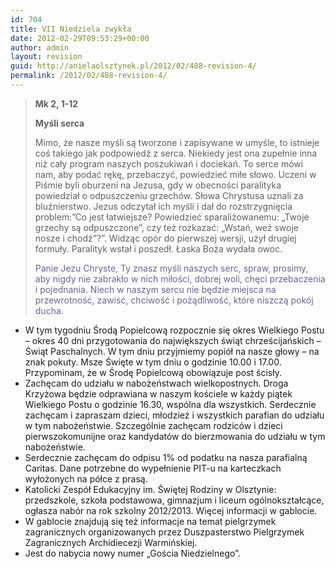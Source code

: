 ```yaml
---
id: 704
title: VII Niedziela zwykła
date: 2012-02-29T09:53:29+00:00
author: admin
layout: revision
guid: http://anielaolsztynek.pl/2012/02/488-revision-4/
permalink: /2012/02/488-revision-4/
---
```

> **Mk 2, 1-12**
> 
> **Myśli serca**
> 
> Mimo, że nasze myśli są tworzone i zapisywane w umyśle, to istnieje coś takiego jak podpowiedź z serca. Niekiedy jest ona zupełnie inna niż cały program naszych poszukiwań i dociekań. To serce mówi nam, aby podać rękę, przebaczyć, powiedzieć miłe słowo. Uczeni w Piśmie byli oburzeni na Jezusa, gdy w obecności paralityka powiedział o odpuszczeniu grzechów. Słowa Chrystusa uznali za bluźnierstwo. Jezus odczytał ich myśli i dał do rozstrzygnięcia problem:&#8221;Co jest łatwiejsze? Powiedzieć sparaliżowanemu: &#8222;Twoje grzechy są odpuszczone&#8221;, czy też rozkazać: &#8222;Wstań, weź swoje nosze i chodź&#8221;?&#8221;. Widząc opór do pierwszej wersji, użył drugiej formuły. Paralityk wstał i poszedł. Łaska Boża wydała owoc.
> 
> <span style="color: #666699;">Panie Jezu Chryste, Ty znasz myśli naszych serc, spraw, prosimy, aby nigdy nie zabrakło w nich miłości, dobrej woli, chęci przebaczenia i pojednania. Niech w naszym sercu nie będzie miejsca na przewrotność, zawiść, chciwość i pożądliwość, które niszczą pokój ducha.</span>

  * W tym tygodniu Środą Popielcową rozpocznie się okres Wielkiego Postu &#8211; okres 40 dni przygotowania do największych świąt chrześcijańskich &#8211; Świąt Paschalnych. W tym dniu przyjmiemy popiół na nasze głowy &#8211; na znak pokuty. Msze Święte w tym dniu o godzinie 10.00 i 17.00. Przypominam, że w Środę Popielcową obowiązuje post ścisły.
  * Zachęcam do udziału w nabożeństwach wielkopostnych. Droga Krzyżowa będzie odprawiana w naszym kościele w każdy piątek Wielkiego Postu o godzinie 16.30, wspólna dla wszystkich. Serdecznie zachęcam i zapraszam dzieci, młodzież i wszystkich parafian do udziału w tym nabożeństwie. Szczególnie zachęcam rodziców i dzieci pierwszokomunijne oraz kandydatów do bierzmowania do udziału w tym nabożeństwie.
  * Serdecznie zachęcam do odpisu 1% od podatku na nasza parafialną Caritas. Dane potrzebne do wypełnienie PIT-u na karteczkach wyłożonych na półce z prasą.
  * Katolicki Zespół Edukacyjny im. Świętej Rodziny w Olsztynie: przedszkole, szkoła podstawowa, gimnazjum i liceum ogólnokształcące, ogłasza nabór na rok szkolny 2012/2013. Więcej informacji w gablocie.
  * W gablocie znajdują się też informacje na temat pielgrzymek zagranicznych organizowanych przez Duszpasterstwo Pielgrzymek Zagranicznych Archidiecezji Warmińskiej.
  * Jest do nabycia nowy numer &#8222;Gościa Niedzielnego&#8221;.